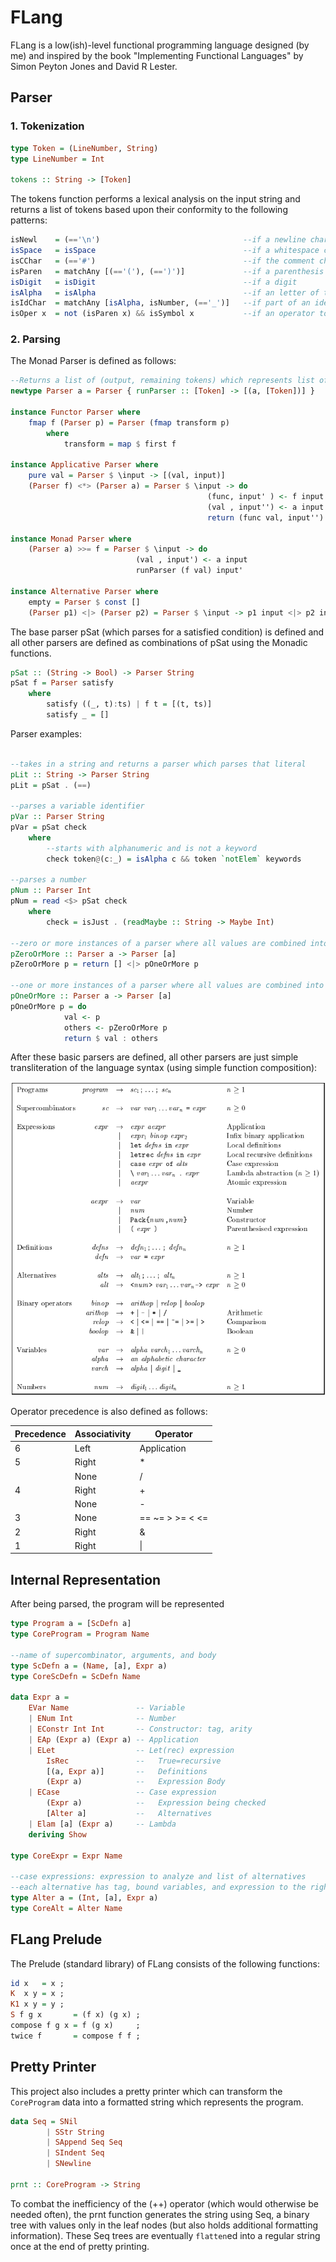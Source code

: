 # FLang

FLang is a low(ish)-level functional programming language designed (by me) and inspired by the book "Implementing Functional Languages" by Simon Peyton Jones and David R Lester. 

## Parser



### 1. Tokenization

```haskell
type Token = (LineNumber, String)
type LineNumber = Int

tokens :: String -> [Token] 
```

The tokens function performs a lexical analysis on the input string and returns a list of tokens based upon their conformity to the following patterns:
```haskell
isNewl    = (=='\n')                                --if a newline character
isSpace   = isSpace                                 --if a whitespace char
isCChar   = (=='#')                                 --if the comment character
isParen   = matchAny [(=='('), (==')')]             --if a parenthesis character
isDigit   = isDigit                                 --if a digit
isAlpha   = isAlpha                                 --if an letter of the alphabet
isIdChar  = matchAny [isAlpha, isNumber, (=='_')]   --if part of an identifier (alpha, number, or underscore)
isOper x  = not (isParen x) && isSymbol x           --if an operator token (symbol not parenthesis) 
```

### 2. Parsing

The Monad Parser is defined as follows:

```haskell
--Returns a list of (output, remaining tokens) which represents list of all possible parses (ambiguities to be collapsed)
newtype Parser a = Parser { runParser :: [Token] -> [(a, [Token])] }

instance Functor Parser where
    fmap f (Parser p) = Parser (fmap transform p)
        where
            transform = map $ first f

instance Applicative Parser where
    pure val = Parser $ \input -> [(val, input)]
    (Parser f) <*> (Parser a) = Parser $ \input -> do
                                            (func, input' ) <- f input 
                                            (val , input'') <- a input'
                                            return (func val, input'')

instance Monad Parser where
    (Parser a) >>= f = Parser $ \input -> do
                            (val , input') <- a input
                            runParser (f val) input'

instance Alternative Parser where
    empty = Parser $ const []
    (Parser p1) <|> (Parser p2) = Parser $ \input -> p1 input <|> p2 input
```

The base parser pSat (which parses for a satisfied condition) is defined and all other parsers are defined as combinations of pSat using the Monadic functions.

```haskell
pSat :: (String -> Bool) -> Parser String
pSat f = Parser satisfy
    where
        satisfy ((_, t):ts) | f t = [(t, ts)]
        satisfy _ = []
```

Parser examples:
```haskell

--takes in a string and returns a parser which parses that literal
pLit :: String -> Parser String
pLit = pSat . (==)

--parses a variable identifier
pVar :: Parser String
pVar = pSat check
    where
        --starts with alphanumeric and is not a keyword
        check token@(c:_) = isAlpha c && token `notElem` keywords

--parses a number
pNum :: Parser Int
pNum = read <$> pSat check
    where 
        check = isJust . (readMaybe :: String -> Maybe Int)

--zero or more instances of a parser where all values are combined into a list
pZeroOrMore :: Parser a -> Parser [a]
pZeroOrMore p = return [] <|> pOneOrMore p

--one or more instances of a parser where all values are combined into a list
pOneOrMore :: Parser a -> Parser [a]
pOneOrMore p = do
            val <- p
            others <- pZeroOrMore p
            return $ val : others
```            

After these basic parsers are defined, all other parsers are just simple transliteration of the language syntax (using simple function composition):

<img src="https://github.com/RyanAlameddine/FLang/blob/main/BNFSyntax.png" width=800> 

Operator precedence is also defined as follows:

| Precedence | Associativity | Operator |
| --- | --- | --- |
| 6 | Left  | Application |
| 5 | Right | * |
|   | None  | / |
| 4 | Right | + |
|   | None  | - |
| 3 | None  | == ~= > >= < <= |
| 2 | Right | & |
| 1 | Right | \| |


## Internal Representation

After being parsed, the program will be represented

```haskell
type Program a = [ScDefn a]
type CoreProgram = Program Name

--name of supercombinator, arguments, and body
type ScDefn a = (Name, [a], Expr a)
type CoreScDefn = ScDefn Name

data Expr a = 
    EVar Name               -- Variable
    | ENum Int              -- Number
    | EConstr Int Int       -- Constructor: tag, arity
    | EAp (Expr a) (Expr a) -- Application
    | ELet                  -- Let(rec) expression
        IsRec               --   True=recursive
        [(a, Expr a)]       --   Definitions
        (Expr a)            --   Expression Body
    | ECase                 -- Case expression
        (Expr a)            --   Expression being checked
        [Alter a]           --   Alternatives
    | Elam [a] (Expr a)     -- Lambda
    deriving Show

type CoreExpr = Expr Name 

--case expressions: expression to analyze and list of alternatives
--each alternative has tag, bound variables, and expression to the right of the arrow
type Alter a = (Int, [a], Expr a)
type CoreAlt = Alter Name
```
    
## FLang Prelude

The Prelude (standard library) of FLang consists of the following functions:
```haskell
id x   = x ;
K  x y = x ;
K1 x y = y ;
S f g x       = (f x) (g x) ;
compose f g x = f (g x)     ;
twice f       = compose f f ;
```

## Pretty Printer

This project also includes a pretty printer which can transform the `CoreProgram` data into a formatted string which represents the program.

```haskell
data Seq = SNil
        | SStr String
        | SAppend Seq Seq
        | SIndent Seq
        | SNewline

prnt :: CoreProgram -> String
```

To combat the inefficiency of the (++) operator (which would otherwise be needed often), the prnt function generates the string using Seq, a binary tree with values only in the leaf nodes (but also holds additional formatting information). These Seq trees are eventually `flatten`ed into a regular string once at the end of pretty printing.
